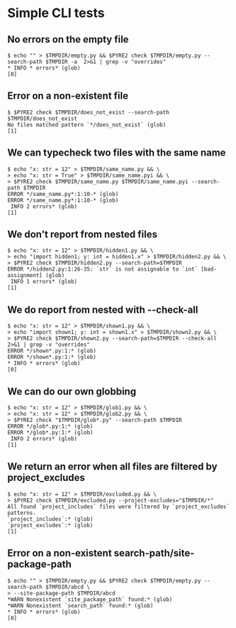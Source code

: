 # Simple CLI tests

## No errors on the empty file

```scrut
$ echo "" > $TMPDIR/empty.py && $PYRE2 check $TMPDIR/empty.py --search-path $TMPDIR -a  2>&1 | grep -v "overrides"
* INFO * errors* (glob)
[0]
```

## Error on a non-existent file

```scrut {output_stream: stderr}
$ $PYRE2 check $TMPDIR/does_not_exist --search-path $TMPDIR/does_not_exist
No files matched pattern `*/does_not_exist` (glob)
[1]
```

## We can typecheck two files with the same name

```scrut
$ echo "x: str = 12" > $TMPDIR/same_name.py && \
> echo "x: str = True" > $TMPDIR/same_name.pyi && \
> $PYRE2 check $TMPDIR/same_name.py $TMPDIR/same_name.pyi --search-path $TMPDIR
ERROR */same_name.py*:1:10-* (glob)
ERROR */same_name.py*:1:10-* (glob)
 INFO 2 errors* (glob)
[1]
```

## We don't report from nested files

```scrut
$ echo "x: str = 12" > $TMPDIR/hidden1.py && \
> echo "import hidden1; y: int = hidden1.x" > $TMPDIR/hidden2.py && \
> $PYRE2 check $TMPDIR/hidden2.py --search-path=$TMPDIR
ERROR */hidden2.py:1:26-35: `str` is not assignable to `int` [bad-assignment] (glob)
 INFO 1 errors* (glob)
[1]
```

## We do report from nested with --check-all

```scrut
$ echo "x: str = 12" > $TMPDIR/shown1.py && \
> echo "import shown1; y: int = shown1.x" > $TMPDIR/shown2.py && \
> $PYRE2 check $TMPDIR/shown2.py --search-path=$TMPDIR --check-all 2>&1 | grep -v "overrides"
ERROR */shown*.py:1:* (glob)
ERROR */shown*.py:1:* (glob)
* INFO * errors* (glob)
[0]
```

## We can do our own globbing

```scrut
$ echo "x: str = 12" > $TMPDIR/glob1.py && \
> echo "x: str = 12" > $TMPDIR/glob2.py && \
> $PYRE2 check "$TMPDIR/glob*.py" --search-path $TMPDIR
ERROR */glob*.py:1:* (glob)
ERROR */glob*.py:1:* (glob)
 INFO 2 errors* (glob)
[1]
```

## We return an error when all files are filtered by project_excludes

```scrut {output_stream: stderr}
$ echo "x: str = 12" > $TMPDIR/excluded.py && \
> $PYRE2 check $TMPDIR/excluded.py --project-excludes="$TMPDIR/*"
All found `project_includes` files were filtered by `project_excludes` patterns.
`project_includes`:* (glob)
`project_excludes`:* (glob)
[1]
```

## Error on a non-existent search-path/site-package-path

```scrut
$ echo "" > $TMPDIR/empty.py && $PYRE2 check $TMPDIR/empty.py --search-path $TMPDIR/abcd \
> --site-package-path $TMPDIR/abcd
*WARN Nonexistent `site_package_path` found:* (glob)
*WARN Nonexistent `search_path` found:* (glob)
* INFO * errors* (glob)
[0]
```
